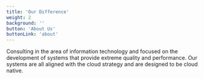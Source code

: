 ```yaml
---
title: 'Our Difference'
weight: 2
background: ''
button: 'About Us'
buttonLink: 'about'
---
```


Consulting in the area of information technology and focused on the development of systems that provide extreme quality and performance. Our systems are all aligned with the cloud strategy and are designed to be cloud native.
